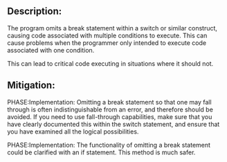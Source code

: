 ## Description:

The program omits a break statement within a switch or similar construct, causing code associated with multiple conditions to execute. This can cause problems when the programmer only intended to execute code associated with one condition.

This can lead to critical code executing in situations where it should not.

## Mitigation:


PHASE:Implementation:
Omitting a break statement so that one may fall through is often indistinguishable from an error, and therefore should be avoided. If you need to use fall-through capabilities, make sure that you have clearly documented this within the switch statement, and ensure that you have examined all the logical possibilities.

PHASE:Implementation:
The functionality of omitting a break statement could be clarified with an if statement. This method is much safer.

